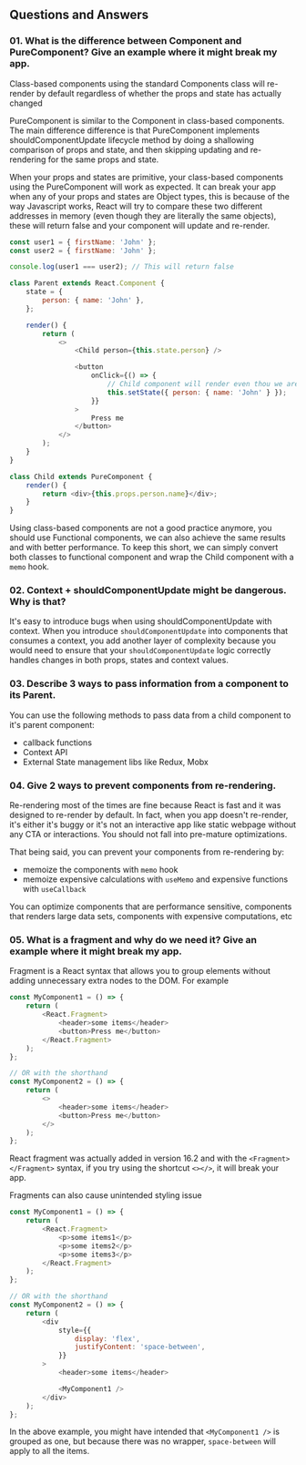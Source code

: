 ## Questions and Answers

### 01. What is the difference between Component and PureComponent? Give an example where it might break my app.

Class-based components using the standard Components class will re-render by
default regardless of whether the props and state has actually changed

PureComponent is similar to the Component in class-based components. The main
difference difference is that PureComponent implements shouldComponentUpdate
lifecycle method by doing a shallowing comparison of props and state, and then
skipping updating and re-rendering for the same props and state.

When your props and states are primitive, your class-based components using the
PureComponent will work as expected. It can break your app when any of your
props and states are Object types, this is because of the way Javascript works,
React will try to compare these two different addresses in memory (even though
they are literally the same objects), these will return false and your component
will update and re-render.

```javascript
const user1 = { firstName: 'John' };
const user2 = { firstName: 'John' };

console.log(user1 === user2); // This will return false

class Parent extends React.Component {
	state = {
		person: { name: 'John' },
	};

	render() {
		return (
			<>
				<Child person={this.state.person} />

				<button
					onClick={() => {
						// Child component will render even thou we are passing the same props
						this.setState({ person: { name: 'John' } });
					}}
				>
					Press me
				</button>
			</>
		);
	}
}

class Child extends PureComponent {
	render() {
		return <div>{this.props.person.name}</div>;
	}
}
```

Using class-based components are not a good practice anymore, you should use
Functional components, we can also achieve the same results and with better
performance. To keep this short, we can simply convert both classes to
functional component and wrap the Child component with a `memo` hook.

### 02. Context + shouldComponentUpdate might be dangerous. Why is that?

It's easy to introduce bugs when using shouldComponentUpdate with context. When
you introduce `shouldComponentUpdate` into components that consumes a context,
you add another layer of complexity because you would need to ensure that your
`shouldComponentUpdate` logic correctly handles changes in both props, states
and context values.

### 03. Describe 3 ways to pass information from a component to its Parent.

You can use the following methods to pass data from a child component to it's
parent component:

- callback functions
- Context API
- External State management libs like Redux, Mobx

### 04. Give 2 ways to prevent components from re-rendering.

Re-rendering most of the times are fine because React is fast and it was
designed to re-render by default. In fact, when you app doesn't re-render, it's
either it's buggy or it's not an interactive app like static webpage without any
CTA or interactions. You should not fall into pre-mature optimizations.

That being said, you can prevent your components from re-rendering by:

- memoize the components with `memo` hook
- memoize expensive calculations with `useMemo` and expensive functions with
  `useCallback`

You can optimize components that are performance sensitive, components that
renders large data sets, components with expensive computations, etc

### 05. What is a fragment and why do we need it? Give an example where it might break my app.

Fragment is a React syntax that allows you to group elements without adding
unnecessary extra nodes to the DOM. For example

```javascript
const MyComponent1 = () => {
	return (
		<React.Fragment>
			<header>some items</header>
			<button>Press me</button>
		</React.Fragment>
	);
};

// OR with the shorthand
const MyComponent2 = () => {
	return (
		<>
			<header>some items</header>
			<button>Press me</button>
		</>
	);
};
```

React fragment was actually added in version 16.2 and with the
`<Fragment></Fragment>` syntax, if you try using the shortcut `<></>`, it will
break your app.

Fragments can also cause unintended styling issue

```javascript
const MyComponent1 = () => {
	return (
		<React.Fragment>
			<p>some items1</p>
			<p>some items2</p>
			<p>some items3</p>
		</React.Fragment>
	);
};

// OR with the shorthand
const MyComponent2 = () => {
	return (
		<div
			style={{
				display: 'flex',
				justifyContent: 'space-between',
			}}
		>
			<header>some items</header>

			<MyComponent1 />
		</div>
	);
};
```

In the above example, you might have intended that `<MyComponent1 />` is grouped
as one, but because there was no wrapper, `space-between` will apply to all the
items.
